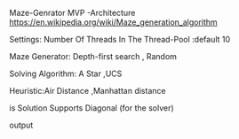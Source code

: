 Maze-Genrator
MVP -Architecture
https://en.wikipedia.org/wiki/Maze_generation_algorithm

Settings:
Number Of Threads In The Thread-Pool :default 10

Maze Generator: Depth-first search , Random

Solving Algorithm: A Star ,UCS

Heuristic:Air Distance ,Manhattan distance

is Solution Supports Diagonal (for the solver)

output 
